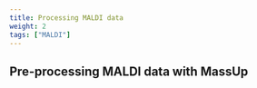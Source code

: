 ```yaml
---
title: Processing MALDI data
weight: 2
tags: ["MALDI"]
---
```


## Pre-processing MALDI data with MassUp
